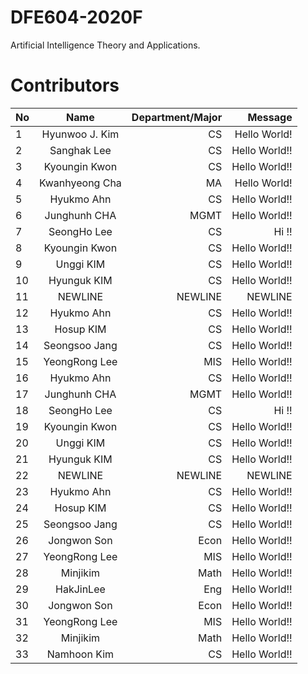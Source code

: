 # DFE604-2020F
Artificial Intelligence Theory and Applications.

# Contributors
| No            | Name           | Department/Major | Message           |
| ------------- |:--------------:| ----------------:|------------------:|
| 1             | Hyunwoo J. Kim | CS               | Hello World!      |
| 2             | Sanghak Lee    | CS               | Hello World!!     |
| 3             | Kyoungin Kwon  | CS               | Hello World!!     |
| 4             | Kwanhyeong Cha | MA               | Hello World!      |
| 5             | Hyukmo Ahn    | CS               | Hello World!!     |
| 6             | Junghunh CHA | MGMT          | Hello World!!     |
| 7             | SeongHo Lee    | CS               | Hi !!                 |
| 8             | Kyoungin Kwon    | CS               | Hello World!!     |
| 9             | Unggi KIM    | CS               | Hello World!!     |
| 10           | Hyunguk KIM    | CS               | Hello World!!     |
| 11             | NEWLINE    | NEWLINE              | NEWLINE    |
| 12             | Hyukmo Ahn    | CS               | Hello World!!     |
| 13            | Hosup KIM    | CS               | Hello World!!     |
| 14            | Seongsoo Jang    | CS               | Hello World!!     |
| 15            | YeongRong Lee    | MIS               | Hello World!!     |
| 16             | Hyukmo Ahn     | CS               | Hello World!!     |
| 17             | Junghunh CHA   | MGMT          | Hello World!!     |
| 18             | SeongHo Lee    | CS               | Hi !!                 |
| 19             | Kyoungin Kwon  | CS               | Hello World!!     |
| 20             | Unggi KIM      | CS               | Hello World!!     |
| 21             | Hyunguk KIM    | CS               | Hello World!!     |
| 22            | NEWLINE    | NEWLINE              | NEWLINE    |
| 23            | Hyukmo Ahn    | CS               | Hello World!!     |
| 24            | Hosup KIM    | CS               | Hello World!!     |
| 25            | Seongsoo Jang    | CS               | Hello World!!     |
| 26            | Jongwon Son      | Econ              | Hello World!!     |
| 27            | YeongRong Lee   | MIS              | Hello World!!     |
| 28            | Minjikim      | Math              | Hello World!!     |
| 29            | HakJinLee      | Eng              | Hello World!!     |
| 30            | Jongwon Son      | Econ              | Hello World!!     |
| 31            | YeongRong Lee   | MIS              | Hello World!!     |
| 32            | Minjikim      | Math              | Hello World!!     |
| 33            | Namhoon Kim      | CS              | Hello World!!     |

